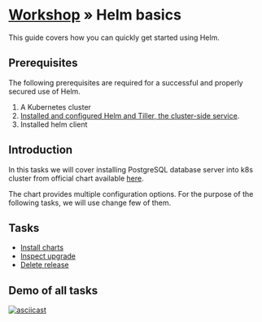 # [Workshop](../README.md) &raquo; Helm basics

This guide covers how you can quickly get started using Helm.

## Prerequisites

The following prerequisites are required for a successful and properly secured
use of Helm.

1. A Kubernetes cluster
2. [Installed and configured Helm and Tiller, the cluster-side service](./00_install_helm.md).
3. Installed helm client

## Introduction

In this tasks we will cover installing PostgreSQL database server into k8s
cluster from official chart available
[here](https://github.com/helm/charts/tree/master/stable/postgresql).

The chart provides multiple configuration options. For the purpose of the
following tasks, we will use change few of them.

## Tasks

- [Install charts](./01_install_chart.md)
- [Inspect upgrade](./02_inspect_upgrade.md)
- [Delete release](./03_delete_release.md)

## Demo of all tasks

[![asciicast](https://asciinema.org/a/wBacx1Pd7gEgfqvA2BUjMEG67.svg)](https://asciinema.org/a/wBacx1Pd7gEgfqvA2BUjMEG67)
